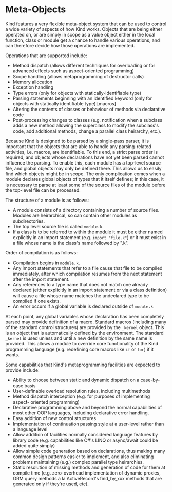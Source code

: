 Meta-Objects
============

Kind features a very flexible meta-object system that can be used to control 
a wide variety of aspects of how Kind works.  Objects that are being either
operated on, or are simply in scope as a value object either in the local 
function, class or module get a chance to handle various operations, and
can therefore decide how those operations are implemented.

Operations that are supported include:

* Method dispatch (allows different techniques for overloading or for
  advanced effects such as aspect-oriented programming)
* Scope handling (allows metaprogramming of destructor calls)
* Memory allocation
* Exception handling
* Type errors (only for objects with statically-identifiable type)
* Parsing statements beginning with an identified keyword (only for objects
  with statically identifiable type) [macros]
* Altering the contents of classes or behaviour of methods via declarative code
* Post-processing changes to classes (e.g. notification when a subclass 
  adds a new method allowing the superclass to modify the subclass's code,
  add additional methods, change a parallel class heirarchy, etc.).

Because Kind is designed to be parsed by a single-pass parser, it is important
that the objects that are able to handle any parsing-related activities, i.e.
macros, are identifiable.  To this end, a strict parse order is required,
and objects whose declarations have not yet been parsed cannot influence the
parsing.  To enable this, each module has a top-level source file, and global
objects may only be defined there.  This allows us to easily find which objects
might be in scope.  The only complication comes when a module declares global
objects of types that it itself defines; in this case, it is necessary to parse
at least some of the source files of the module before the top-level file can
be processed.

The structure of a module is as follows:

* A module consists of a directory containing a number of source files.  Modules
  are heirarchical, so can contain other modules as subdirectories.
* The top level source file is called `module.k`.
* If a class is to be referred to within the module it must be either named 
  explicitly in an import statement (e.g. `import "file.k"`) or it must exist
  in a file whose name is the class's name followed by ".k".

Order of compilation is as follows:

* Compilation begins in `module.k`.
* Any import statements that refer to a file cause that file to be compiled
  immediately, after which compilation resumes from the next statement after the
  import statement.
* Any references to a type name that does not match one already declared (either
  explicitly in an import statement or via a class definition) will cause a file
  whose name matches the undeclared type to be compiled if one exists.
* An error occurs if a global variable is declared outside of `module.k`.

At each point, any global variables whose declaration has been completely parsed
may provide definition of a macro.  Standard macros (including many of the
standard control structures) are provided by the `_kernel` object.  This is an
object that is automatically defined by the environment.  The standard `_kernel`
is used unless and until a new definition by the same name is provided.  This
allows a module to override core functionality of the Kind programming language
(e.g. redefining core macros like `if` or `for`) if it wants.

Some capabilities that Kind's metaprogramming facilities are expected to provide
include:

* Ability to choose between static and dynamic dispatch on a case-by-case basis
* User-definable overload resolution rules, including multimethods
* Method dispatch interception (e.g. for purposes of implementing aspect-
  oriented programming)
* Declarative programming above and beyond the normal capabilities of most
  other OOP languages, including declarative error handling.
* Easy addition of new control structures
* Implementation of continuation passing style at a user-level rather than a
  language level
* Allow addition of facilities normally considered language features by
  library code (e.g. capabilities like C#'s LINQ or async/await could be added
  quite simply)
* Allow simple code generation based on declarations, thus making many 
  common design patterns easier to implement, and also eliminating problems
  maintaining (e.g.) complex parallel type heirarchies.
* Static resolution of missing methods and generation of code for them at
  compile time (e.g. zero-overhead implementation of dynamic proxies, ORM
  query methods a la ActiveRecord's find_by_xxx methods that are generated only
  if they're used, etc).
